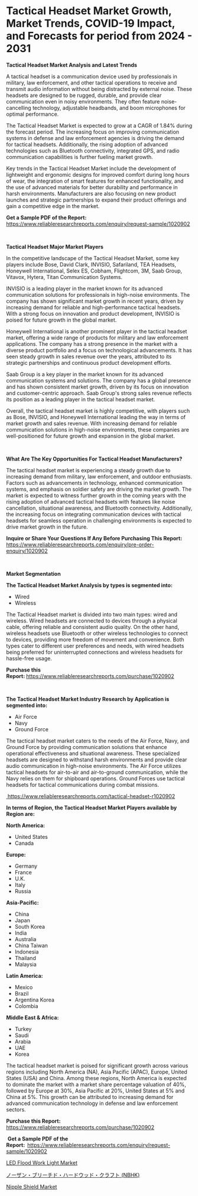 <p><h1>Tactical Headset Market Growth, Market Trends, COVID-19 Impact, and Forecasts for period from 2024 - 2031</h1></p><p><strong>Tactical Headset Market Analysis and Latest Trends</strong></p>
<p><p>A tactical headset is a communication device used by professionals in military, law enforcement, and other tactical operations to receive and transmit audio information without being distracted by external noise. These headsets are designed to be rugged, durable, and provide clear communication even in noisy environments. They often feature noise-cancelling technology, adjustable headbands, and boom microphones for optimal performance.</p><p>The Tactical Headset Market is expected to grow at a CAGR of 1.84% during the forecast period. The increasing focus on improving communication systems in defense and law enforcement agencies is driving the demand for tactical headsets. Additionally, the rising adoption of advanced technologies such as Bluetooth connectivity, integrated GPS, and radio communication capabilities is further fueling market growth.</p><p>Key trends in the Tactical Headset Market include the development of lightweight and ergonomic designs for improved comfort during long hours of wear, the integration of smart features for enhanced functionality, and the use of advanced materials for better durability and performance in harsh environments. Manufacturers are also focusing on new product launches and strategic partnerships to expand their product offerings and gain a competitive edge in the market.</p></p>
<p><strong>Get a Sample PDF of the Report:&nbsp;</strong> <a href="https://www.reliableresearchreports.com/enquiry/request-sample/1020902">https://www.reliableresearchreports.com/enquiry/request-sample/1020902</a></p>
<p>&nbsp;</p>
<p><strong>Tactical Headset Major Market Players</strong></p>
<p><p>In the competitive landscape of the Tactical Headset Market, some key players include Bose, David Clark, INVISIO, Safariland, TEA Headsets, Honeywell International, Selex ES, Cobham, Flightcom, 3M, Saab Group, Vitavox, Hytera, Titan Communication Systems.</p><p>INVISIO is a leading player in the market known for its advanced communication solutions for professionals in high-noise environments. The company has shown significant market growth in recent years, driven by increasing demand for reliable and high-performance tactical headsets. With a strong focus on innovation and product development, INVISIO is poised for future growth in the global market.</p><p>Honeywell International is another prominent player in the tactical headset market, offering a wide range of products for military and law enforcement applications. The company has a strong presence in the market with a diverse product portfolio and a focus on technological advancements. It has seen steady growth in sales revenue over the years, attributed to its strategic partnerships and continuous product development efforts.</p><p>Saab Group is a key player in the market known for its advanced communication systems and solutions. The company has a global presence and has shown consistent market growth, driven by its focus on innovation and customer-centric approach. Saab Group's strong sales revenue reflects its position as a leading player in the tactical headset market.</p><p>Overall, the tactical headset market is highly competitive, with players such as Bose, INVISIO, and Honeywell International leading the way in terms of market growth and sales revenue. With increasing demand for reliable communication solutions in high-noise environments, these companies are well-positioned for future growth and expansion in the global market.</p></p>
<p>&nbsp;</p>
<p><strong>What Are The Key Opportunities For Tactical Headset Manufacturers?</strong></p>
<p><p>The tactical headset market is experiencing a steady growth due to increasing demand from military, law enforcement, and outdoor enthusiasts. Factors such as advancements in technology, enhanced communication systems, and emphasis on soldier safety are driving the market growth. The market is expected to witness further growth in the coming years with the rising adoption of advanced tactical headsets with features like noise cancellation, situational awareness, and Bluetooth connectivity. Additionally, the increasing focus on integrating communication devices with tactical headsets for seamless operation in challenging environments is expected to drive market growth in the future.</p></p>
<p><strong>Inquire or Share Your Questions If Any Before Purchasing This Report:</strong> <a href="https://www.reliableresearchreports.com/enquiry/pre-order-enquiry/1020902">https://www.reliableresearchreports.com/enquiry/pre-order-enquiry/1020902</a></p>
<p>&nbsp;</p>
<p><strong>Market Segmentation</strong></p>
<p><strong>The Tactical Headset Market Analysis by types is segmented into:</strong></p>
<p><ul><li>Wired</li><li>Wireless</li></ul></p>
<p><p>The Tactical Headset market is divided into two main types: wired and wireless. Wired headsets are connected to devices through a physical cable, offering reliable and consistent audio quality. On the other hand, wireless headsets use Bluetooth or other wireless technologies to connect to devices, providing more freedom of movement and convenience. Both types cater to different user preferences and needs, with wired headsets being preferred for uninterrupted connections and wireless headsets for hassle-free usage.</p></p>
<p><strong>Purchase this Report:&nbsp;</strong><a href="https://www.reliableresearchreports.com/purchase/1020902">https://www.reliableresearchreports.com/purchase/1020902</a></p>
<p>&nbsp;</p>
<p><strong>The Tactical Headset Market Industry Research by Application is segmented into:</strong></p>
<p><ul><li>Air Force</li><li>Navy</li><li>Ground Force</li></ul></p>
<p><p>The tactical headset market caters to the needs of the Air Force, Navy, and Ground Force by providing communication solutions that enhance operational effectiveness and situational awareness. These specialized headsets are designed to withstand harsh environments and provide clear audio communication in high-noise environments. The Air Force utilizes tactical headsets for air-to-air and air-to-ground communication, while the Navy relies on them for shipboard operations. Ground Forces use tactical headsets for tactical communications during combat missions.</p></p>
<p><a href="https://www.reliableresearchreports.com/tactical-headset-r1020902">&nbsp;https://www.reliableresearchreports.com/tactical-headset-r1020902</a></p>
<p><strong>In terms of Region, the Tactical Headset Market Players available by Region are:</strong></p>
<p>
    <p> <strong> North America: </strong>
        <ul>
            <li>United States</li>
            <li>Canada</li>
        </ul>
        </p> 
    <p> <strong> Europe: </strong>
        <ul>
            <li>Germany</li>
            <li>France</li>
            <li>U.K.</li>
            <li>Italy</li>
            <li>Russia</li>
        </ul>
        </p> 
    <p> <strong> Asia-Pacific: </strong>
        <ul>
            <li>China</li>
            <li>Japan</li>
            <li>South Korea</li>
            <li>India</li>
            <li>Australia</li>
            <li>China Taiwan</li>
            <li>Indonesia</li>
            <li>Thailand</li>
            <li>Malaysia</li>
        </ul>
        </p> 
    <p> <strong> Latin America: </strong>
        <ul>
            <li>Mexico</li>
            <li>Brazil</li>
            <li>Argentina Korea</li>
            <li>Colombia</li>
        </ul>
        </p> 
    <p> <strong> Middle East & Africa: </strong>
        <ul>
            <li>Turkey</li>
            <li>Saudi</li>
            <li>Arabia</li>
            <li>UAE</li>
            <li>Korea</li>
        </ul>
    </p>
    </p>
<p><p>The tactical headset market is poised for significant growth across various regions including North America (NA), Asia Pacific (APAC), Europe, United States (USA) and China. Among these regions, North America is expected to dominate the market with a market share percentage valuation of 40%, followed by Europe at 30%, Asia Pacific at 20%, United States at 5% and China at 5%. This growth can be attributed to increasing demand for advanced communication technology in defense and law enforcement sectors.</p></p>
<p><strong>Purchase this Report: </strong><a href="https://www.reliableresearchreports.com/purchase/1020902">https://www.reliableresearchreports.com/purchase/1020902</a></p>
<p>&nbsp;<strong>Get a Sample PDF of the Report:&nbsp;&nbsp;</strong><a href="https://www.reliableresearchreports.com/enquiry/request-sample/1020902">https://www.reliableresearchreports.com/enquiry/request-sample/1020902</a></p>
<p><strong></strong></p>
<p><p><a href="https://github.com/cameroneffertz/Market-Research-Report-List-1/blob/main/led-flood-work-light-market.md">LED Flood Work Light Market</a></p><p><a href="https://github.com/oqxogxyvqe90775/Market-Research-Report-List-2/blob/main/2175472146010.md">ノーザン・ブリーチド・ハードウッド・クラフト (NBHK)</a></p><p><a href="https://github.com/shahriarnajimjoy333/Market-Research-Report-List-1/blob/main/nipple-shield-market.md">Nipple Shield Market</a></p></p>